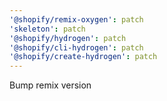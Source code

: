 ```yaml
---
'@shopify/remix-oxygen': patch
'skeleton': patch
'@shopify/hydrogen': patch
'@shopify/cli-hydrogen': patch
'@shopify/create-hydrogen': patch
---
```


Bump remix version
